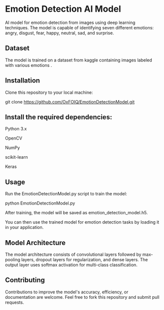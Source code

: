 # Emotion Detection AI Model

AI model for emotion detection from images using deep learning techniques. The model is capable of identifying seven different emotions: angry, disgust, fear, happy, neutral, sad, and surprise.

## Dataset
The model is trained on a dataset from kaggle containing images labeled with various emotions .

## Installation

Clone this repository to your local machine:

git clone https://github.com/OxFOIQ/EmotionDetectionModel.git

## Install the required dependencies:

Python 3.x

OpenCV

NumPy

scikit-learn

Keras


## Usage
Run the EmotionDetectionModel.py script to train the model:

python EmotionDetectionModel.py

After training, the model will be saved as emotion_detection_model.h5.

You can then use the trained model for emotion detection tasks by loading it in your application.

## Model Architecture

The model architecture consists of convolutional layers followed by max-pooling layers, dropout layers for regularization, and dense layers. The output layer uses softmax activation for multi-class classification.

## Contributing

Contributions to improve the model's accuracy, efficiency, or documentation are welcome. Feel free to fork this repository and submit pull requests.

